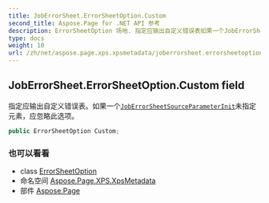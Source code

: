 ```yaml
---
title: JobErrorSheet.ErrorSheetOption.Custom
second_title: Aspose.Page for .NET API 参考
description: ErrorSheetOption 场地. 指定应输出自定义错误表如果一个JobErrorSheetSourceParameterInit未指定元素应忽略此选项
type: docs
weight: 10
url: /zh/net/aspose.page.xps.xpsmetadata/joberrorsheet.errorsheetoption/custom/
---
```

## JobErrorSheet.ErrorSheetOption.Custom field

指定应输出自定义错误表。如果一个[`JobErrorSheetSource`](../../joberrorsheetsource/)[`ParameterInit`](../../parameterinit/)未指定元素，应忽略此选项。

```csharp
public ErrorSheetOption Custom;
```

### 也可以看看

* class [ErrorSheetOption](../)
* 命名空间 [Aspose.Page.XPS.XpsMetadata](../../joberrorsheet.errorsheetoption/)
* 部件 [Aspose.Page](../../../)



